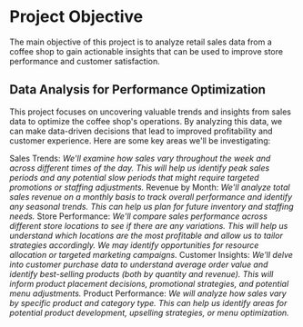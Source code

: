 # Project Objective
The main objective of this project is to analyze retail sales data from a coffee shop to gain actionable insights that can be used to improve store performance and customer satisfaction.

## Data Analysis for Performance Optimization
This project focuses on uncovering valuable trends and insights from sales data to optimize the coffee shop's operations. By analyzing this data, we can make data-driven decisions that lead to improved profitability and customer experience. Here are some key areas we'll be investigating:

Sales Trends: *We'll examine how sales vary throughout the week and across different times of the day. This will help us identify peak sales periods and any potential slow periods that might require targeted promotions or staffing adjustments.*
Revenue by Month: *We'll analyze total sales revenue on a monthly basis to track overall performance and identify any seasonal trends. This can help us plan for future inventory and staffing needs.*
Store Performance: *We'll compare sales performance across different store locations to see if there are any variations. This will help us understand which locations are the most profitable and allow us to tailor strategies accordingly. We may identify opportunities for resource allocation or targeted marketing campaigns.*
Customer Insights: *We'll delve into customer purchase data to understand average order value and identify best-selling products (both by quantity and revenue). This will inform product placement decisions, promotional strategies, and potential menu adjustments.*
Product Performance: *We will analyze how sales vary by specific product and category type. This can help us identify areas for potential product development, upselling strategies, or menu optimization.*
